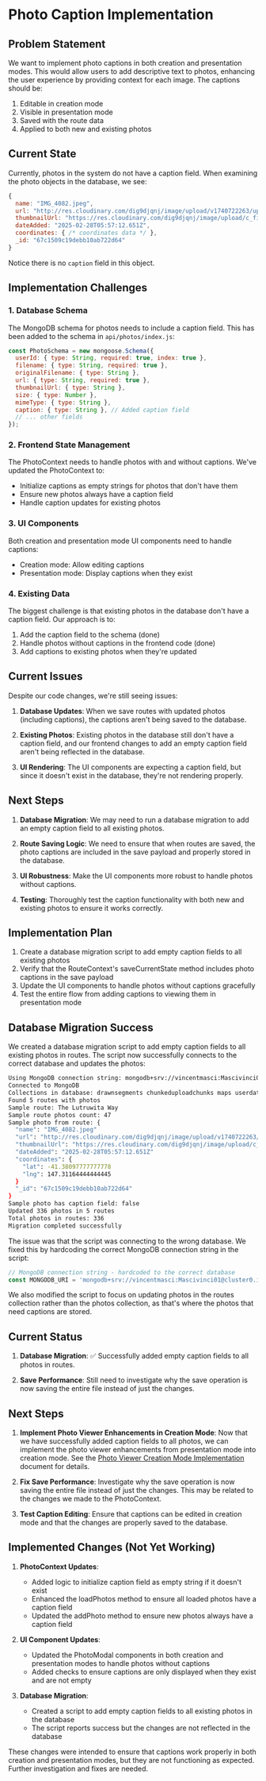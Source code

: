 # Photo Caption Implementation

## Problem Statement

We want to implement photo captions in both creation and presentation modes. This would allow users to add descriptive text to photos, enhancing the user experience by providing context for each image. The captions should be:

1. Editable in creation mode
2. Visible in presentation mode
3. Saved with the route data
4. Applied to both new and existing photos

## Current State

Currently, photos in the system do not have a caption field. When examining the photo objects in the database, we see:

```javascript
{
  name: "IMG_4082.jpeg",
  url: "http://res.cloudinary.com/dig9djqnj/image/upload/v1740722263/uploads/d…",
  thumbnailUrl: "https://res.cloudinary.com/dig9djqnj/image/upload/c_fill,h_200,w_200/q…",
  dateAdded: "2025-02-28T05:57:12.651Z",
  coordinates: { /* coordinates data */ },
  _id: "67c1509c19debb10ab722d64"
}
```

Notice there is no `caption` field in this object.

## Implementation Challenges

### 1. Database Schema

The MongoDB schema for photos needs to include a caption field. This has been added to the schema in `api/photos/index.js`:

```javascript
const PhotoSchema = new mongoose.Schema({
  userId: { type: String, required: true, index: true },
  filename: { type: String, required: true },
  originalFilename: { type: String },
  url: { type: String, required: true },
  thumbnailUrl: { type: String },
  size: { type: Number },
  mimeType: { type: String },
  caption: { type: String }, // Added caption field
  // ... other fields
});
```

### 2. Frontend State Management

The PhotoContext needs to handle photos with and without captions. We've updated the PhotoContext to:

- Initialize captions as empty strings for photos that don't have them
- Ensure new photos always have a caption field
- Handle caption updates for existing photos

### 3. UI Components

Both creation and presentation mode UI components need to handle captions:

- Creation mode: Allow editing captions
- Presentation mode: Display captions when they exist

### 4. Existing Data

The biggest challenge is that existing photos in the database don't have a caption field. Our approach is to:

1. Add the caption field to the schema (done)
2. Handle photos without captions in the frontend code (done)
3. Add captions to existing photos when they're updated

## Current Issues

Despite our code changes, we're still seeing issues:

1. **Database Updates**: When we save routes with updated photos (including captions), the captions aren't being saved to the database.

2. **Existing Photos**: Existing photos in the database still don't have a caption field, and our frontend changes to add an empty caption field aren't being reflected in the database.

3. **UI Rendering**: The UI components are expecting a caption field, but since it doesn't exist in the database, they're not rendering properly.

## Next Steps

1. **Database Migration**: We may need to run a database migration to add an empty caption field to all existing photos.

2. **Route Saving Logic**: We need to ensure that when routes are saved, the photo captions are included in the save payload and properly stored in the database.

3. **UI Robustness**: Make the UI components more robust to handle photos without captions.

4. **Testing**: Thoroughly test the caption functionality with both new and existing photos to ensure it works correctly.

## Implementation Plan

1. Create a database migration script to add empty caption fields to all existing photos
2. Verify that the RouteContext's saveCurrentState method includes photo captions in the save payload
3. Update the UI components to handle photos without captions gracefully
4. Test the entire flow from adding captions to viewing them in presentation mode

## Database Migration Success

We created a database migration script to add empty caption fields to all existing photos in routes. The script now successfully connects to the correct database and updates the photos:

```bash
Using MongoDB connection string: mongodb+srv://vincentmasci:Mascivinci01@cluster0.ibd1d.mongodb.net/photoApp?retryWrites=true&w=majority
Connected to MongoDB
Collections in database: drawnsegments chunkeduploadchunks maps userdatas chunkeduploadsessions comments activities gpxFiles pois routes users photos
Found 5 routes with photos
Sample route: The Lutruwita Way
Sample route photos count: 47
Sample photo from route: {
  "name": "IMG_4082.jpeg"
  "url": "http://res.cloudinary.com/dig9djqnj/image/upload/v1740722263/uploads/djajotpcpjrf9bybur3x.jpg"
  "thumbnailUrl": "https://res.cloudinary.com/dig9djqnj/image/upload/c_fillh_200w_200/q_70/f_auto/v1/uploads/djajotpcpjrf9bybur3x?_a=DATAg1AAZAA0"
  "dateAdded": "2025-02-28T05:57:12.651Z"
  "coordinates": {
    "lat": -41.38097777777778
    "lng": 147.31164444444445
  }
  "_id": "67c1509c19debb10ab722d64"
}
Sample photo has caption field: false
Updated 336 photos in 5 routes
Total photos in routes: 336
Migration completed successfully
```

The issue was that the script was connecting to the wrong database. We fixed this by hardcoding the correct MongoDB connection string in the script:

```javascript
// MongoDB connection string - hardcoded to the correct database
const MONGODB_URI = 'mongodb+srv://vincentmasci:Mascivinci01@cluster0.ibd1d.mongodb.net/photoApp?retryWrites=true&w=majority';
```

We also modified the script to focus on updating photos in the routes collection rather than the photos collection, as that's where the photos that need captions are stored.

## Current Status

1. **Database Migration**: ✅ Successfully added empty caption fields to all photos in routes.

2. **Save Performance**: Still need to investigate why the save operation is now saving the entire file instead of just the changes.

## Next Steps

1. **Implement Photo Viewer Enhancements in Creation Mode**: Now that we have successfully added caption fields to all photos, we can implement the photo viewer enhancements from presentation mode into creation mode. See the [Photo Viewer Creation Mode Implementation](./PHOTO_VIEWER_CREATION_MODE_IMPLEMENTATION.md) document for details.

2. **Fix Save Performance**: Investigate why the save operation is now saving the entire file instead of just the changes. This may be related to the changes we made to the PhotoContext.

3. **Test Caption Editing**: Ensure that captions can be edited in creation mode and that the changes are properly saved to the database.

## Implemented Changes (Not Yet Working)

1. **PhotoContext Updates**:
   - Added logic to initialize caption field as empty string if it doesn't exist
   - Enhanced the loadPhotos method to ensure all loaded photos have a caption field
   - Updated the addPhoto method to ensure new photos always have a caption field

2. **UI Component Updates**:
   - Updated the PhotoModal components in both creation and presentation modes to handle photos without captions
   - Added checks to ensure captions are only displayed when they exist and are not empty

3. **Database Migration**:
   - Created a script to add empty caption fields to all existing photos in the database
   - The script reports success but the changes are not reflected in the database

These changes were intended to ensure that captions work properly in both creation and presentation modes, but they are not functioning as expected. Further investigation and fixes are needed.
